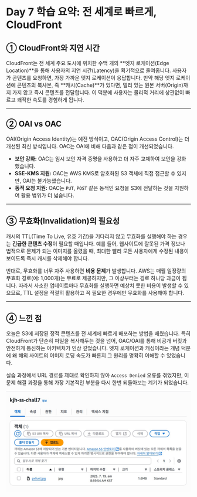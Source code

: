 # Day 7 학습 요약: 전 세계로 빠르게, CloudFront

## ① CloudFront와 지연 시간

CloudFront는 전 세계 주요 도시에 위치한 수백 개의 **엣지 로케이션(Edge Location)**을 통해 사용자의 지연 시간(Latency)을 획기적으로 줄여줍니다. 사용자가 콘텐츠를 요청하면, 가장 가까운 엣지 로케이션이 응답합니다. 만약 해당 엣지 로케이션에 콘텐츠의 복사본, 즉 **캐시(Cache)**가 있다면, 멀리 있는 원본 서버(Origin)까지 가지 않고 즉시 콘텐츠를 전달합니다. 이 덕분에 사용자는 물리적 거리에 상관없이 빠르고 쾌적한 속도를 경험하게 됩니다.

---

## ② OAI vs OAC

OAI(Origin Access Identity)는 예전 방식이고, OAC(Origin Access Control)는 더 개선된 최신 방식입니다. OAC는 OAI에 비해 다음과 같은 점이 개선되었습니다.

-   **보안 강화:** OAC는 임시 보안 자격 증명을 사용하고 더 자주 교체하여 보안을 강화했습니다.
-   **SSE-KMS 지원:** OAC는 AWS KMS로 암호화된 S3 객체에 직접 접근할 수 있지만, OAI는 불가능했습니다.
-   **동적 요청 지원:** OAC는 `PUT`, `POST` 같은 동적인 요청을 S3에 전달하는 것을 지원하여 활용 범위가 더 넓습니다.

---

## ③ 무효화(Invalidation)의 필요성

캐시의 TTL(Time To Live, 유효 기간)을 기다리지 않고 무효화를 실행해야 하는 경우는 **긴급한 콘텐츠 수정**이 필요할 때입니다. 예를 들어, 웹사이트에 잘못된 가격 정보나 법적으로 문제가 되는 이미지를 올렸을 때, 최대한 빨리 모든 사용자에게 수정된 내용이 보이도록 즉시 캐시를 삭제해야 합니다.

반대로, 무효화를 너무 자주 사용하면 **비용 문제**가 발생합니다. AWS는 매월 일정량의 무효화 경로(예: 1,000개)는 무료로 제공하지만, 그 이상부터는 경로 하나당 과금이 됩니다. 따라서 사소한 업데이트마다 무효화를 실행하면 예상치 못한 비용이 발생할 수 있으므로, TTL 설정을 적절히 활용하고 꼭 필요한 경우에만 무효화를 사용해야 합니다.

---

## ④ 느낀 점

오늘은 S3에 저장된 정적 콘텐츠를 전 세계에 빠르게 배포하는 방법을 배웠습니다. 특히 CloudFront가 단순히 파일을 복사해두는 것을 넘어, OAC/OAI를 통해 비공개 버킷과 안전하게 통신하는 아키텍처가 인상 깊었습니다. 엣지 로케이션과 캐싱이라는 개념 덕분에 왜 해외 사이트의 이미지 로딩 속도가 빠른지 그 원리를 명확히 이해할 수 있었습니다.

실습 과정에서 URL 경로를 제대로 확인하지 않아 `Access Denied` 오류를 겪었지만, 이 문제 해결 과정을 통해 가장 기본적인 부분을 다시 한번 되돌아보는 계기가 되었습니다.

![](s3버킷화면.jpg)